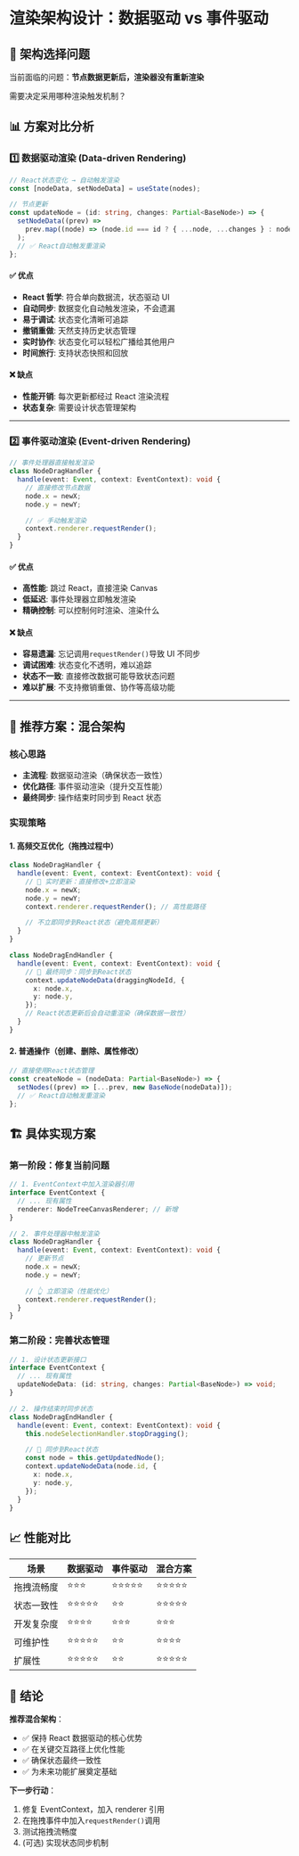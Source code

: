 # 渲染架构设计：数据驱动 vs 事件驱动

## 🤔 架构选择问题

当前面临的问题：**节点数据更新后，渲染器没有重新渲染**

需要决定采用哪种渲染触发机制？

## 📊 方案对比分析

### 1️⃣ 数据驱动渲染 (Data-driven Rendering)

```typescript
// React状态变化 → 自动触发渲染
const [nodeData, setNodeData] = useState(nodes);

// 节点更新
const updateNode = (id: string, changes: Partial<BaseNode>) => {
  setNodeData((prev) =>
    prev.map((node) => (node.id === id ? { ...node, ...changes } : node))
  );
  // ✅ React自动触发重渲染
};
```

#### ✅ 优点

- **React 哲学**: 符合单向数据流，状态驱动 UI
- **自动同步**: 数据变化自动触发渲染，不会遗漏
- **易于调试**: 状态变化清晰可追踪
- **撤销重做**: 天然支持历史状态管理
- **实时协作**: 状态变化可以轻松广播给其他用户
- **时间旅行**: 支持状态快照和回放

#### ❌ 缺点

- **性能开销**: 每次更新都经过 React 渲染流程
- **状态复杂**: 需要设计状态管理架构

---

### 2️⃣ 事件驱动渲染 (Event-driven Rendering)

```typescript
// 事件处理器直接触发渲染
class NodeDragHandler {
  handle(event: Event, context: EventContext): void {
    // 直接修改节点数据
    node.x = newX;
    node.y = newY;

    // ✅ 手动触发渲染
    context.renderer.requestRender();
  }
}
```

#### ✅ 优点

- **高性能**: 跳过 React，直接渲染 Canvas
- **低延迟**: 事件处理器立即触发渲染
- **精确控制**: 可以控制何时渲染、渲染什么

#### ❌ 缺点

- **容易遗漏**: 忘记调用`requestRender()`导致 UI 不同步
- **调试困难**: 状态变化不透明，难以追踪
- **状态不一致**: 直接修改数据可能导致状态问题
- **难以扩展**: 不支持撤销重做、协作等高级功能

---

## 🎯 推荐方案：混合架构

### 核心思路

- **主流程**: 数据驱动渲染（确保状态一致性）
- **优化路径**: 事件驱动渲染（提升交互性能）
- **最终同步**: 操作结束时同步到 React 状态

### 实现策略

#### 1. 高频交互优化（拖拽过程中）

```typescript
class NodeDragHandler {
  handle(event: Event, context: EventContext): void {
    // 🚀 实时更新：直接修改+立即渲染
    node.x = newX;
    node.y = newY;
    context.renderer.requestRender(); // 高性能路径

    // 不立即同步到React状态（避免高频更新）
  }
}

class NodeDragEndHandler {
  handle(event: Event, context: EventContext): void {
    // 🔄 最终同步：同步到React状态
    context.updateNodeData(draggingNodeId, {
      x: node.x,
      y: node.y,
    });
    // React状态更新后会自动重渲染（确保数据一致性）
  }
}
```

#### 2. 普通操作（创建、删除、属性修改）

```typescript
// 直接使用React状态管理
const createNode = (nodeData: Partial<BaseNode>) => {
  setNodes((prev) => [...prev, new BaseNode(nodeData)]);
  // ✅ React自动触发重渲染
};
```

## 🏗️ 具体实现方案

### 第一阶段：修复当前问题

```typescript
// 1. EventContext中加入渲染器引用
interface EventContext {
  // ... 现有属性
  renderer: NodeTreeCanvasRenderer; // 新增
}

// 2. 事件处理器中触发渲染
class NodeDragHandler {
  handle(event: Event, context: EventContext): void {
    // 更新节点
    node.x = newX;
    node.y = newY;

    // 👆 立即渲染（性能优化）
    context.renderer.requestRender();
  }
}
```

### 第二阶段：完善状态管理

```typescript
// 1. 设计状态更新接口
interface EventContext {
  // ... 现有属性
  updateNodeData: (id: string, changes: Partial<BaseNode>) => void;
}

// 2. 操作结束时同步状态
class NodeDragEndHandler {
  handle(event: Event, context: EventContext): void {
    this.nodeSelectionHandler.stopDragging();

    // 🔄 同步到React状态
    const node = this.getUpdatedNode();
    context.updateNodeData(node.id, {
      x: node.x,
      y: node.y,
    });
  }
}
```

## 📈 性能对比

| 场景       | 数据驱动   | 事件驱动   | 混合方案   |
| ---------- | ---------- | ---------- | ---------- |
| 拖拽流畅度 | ⭐⭐⭐     | ⭐⭐⭐⭐⭐ | ⭐⭐⭐⭐⭐ |
| 状态一致性 | ⭐⭐⭐⭐⭐ | ⭐⭐       | ⭐⭐⭐⭐⭐ |
| 开发复杂度 | ⭐⭐⭐⭐   | ⭐⭐⭐     | ⭐⭐⭐     |
| 可维护性   | ⭐⭐⭐⭐⭐ | ⭐⭐       | ⭐⭐⭐⭐   |
| 扩展性     | ⭐⭐⭐⭐⭐ | ⭐⭐       | ⭐⭐⭐⭐⭐ |

## 🎉 结论

**推荐混合架构**：

- ✅ 保持 React 数据驱动的核心优势
- ✅ 在关键交互路径上优化性能
- ✅ 确保状态最终一致性
- ✅ 为未来功能扩展奠定基础

**下一步行动**：

1. 修复 EventContext，加入 renderer 引用
2. 在拖拽事件中加入`requestRender()`调用
3. 测试拖拽流畅度
4. (可选) 实现状态同步机制
